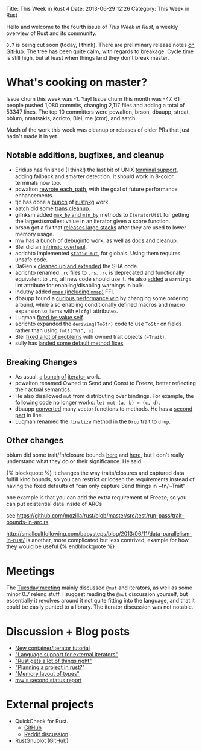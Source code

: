 Title: This Week in Rust 4
Date: 2013-06-29 12:26
Category: This Week in Rust

Hello and welcome to the fourth issue of *This Week in Rust*, a weekly overview of Rust and its community.

`0.7` is being cut soon (today, I think). There are preliminary release notes [on
GitHub](https://github.com/mozilla/rust/blob/master/RELEASES.txt). The tree has been quite calm, with regards to
breakage. Cycle time is still high, but at least when things land they don't break master.

<!-- more -->

# What's cooking on master?

Issue churn this week was -1. Yay! Issue churn this month was -47. 61 people pushed 1,080 commits, changing 2,117 files
and adding a total of 53347 lines.  The top 10 committers were pcwalton, brson, dbaupp, strcat, bblum, nmatsakis,
acricto, Blei, me (cmr), and aatch.

Much of the work this week was cleanup or rebases of older PRs that just hadn't made it in yet.

## Notable additions, bugfixes, and cleanup

- Eridius has finished (I think!) the last bit of UNIX [terminal support](https://github.com/mozilla/rust/pull/7436),
  adding fallback and smarter detection. It should work in 8-color terminals now too.
- pcwalton [rewrote each_path](https://github.com/mozilla/rust/pull/7451), with the goal of future performance
  enhancements.
- tjc has done a [bunch](https://github.com/mozilla/rust/pull/7397) of
  [rustpkg](https://github.com/mozilla/rust/pull/7403) work.
- aatch did some [trans cleanup](https://github.com/mozilla/rust/pull/7272).
- gifnksm added [`max_by` and `min_by`](https://github.com/mozilla/rust/pull/7414) methods to `IteratorUtil` for getting
  the largest/smallest value in an iterator given a score function.
- brson got a fix that [releases large stacks](https://github.com/mozilla/rust/pull/7111) after they are used to lower
  memory usage.
- mw has a bunch of [debuginfo](https://github.com/mozilla/rust/pull/7432) work, as well as [docs and
  cleanup](https://github.com/mozilla/rust/pull/7255).
- Blei did an [intrinsic overhaul](https://github.com/mozilla/rust/pull/7254).
- acrichto implemented [`static mut`](https://github.com/mozilla/rust/pull/7291), for globals. Using them requires
  unsafe code.
- DaGenix [cleaned up and extended](https://github.com/mozilla/rust/pull/7207) the SHA code.
- acrichto renamed `.rc` files to `.rs`. `.rc` is deprecated and functionally equivalent to `.rs`, all new code should
  use it. He also [added](https://github.com/mozilla/rust/pull/7371) a `warnings` lint attribute for enabling/disabling
  warnings in bulk.
- indutny added [`mman` (including `mmap`)](https://github.com/mozilla/rust/pull/7257) FFI.
- dbaupp found a [curious performance win](https://github.com/mozilla/rust/pull/7297) by changing some ordering around,
  while also enabling conditionally defined macros and macro expansion to items with `#[cfg]` attributes.
- Luqman [fixed by-value self](https://github.com/mozilla/rust/pull/7410).
- acrichto expanded the `deriving(ToStr)` code to use `ToStr` on fields rather than using `fmt!("%?", x)`.
- Blei [fixed a lot of problems](https://github.com/mozilla/rust/pull/7214) with owned trait objects (`~Trait`).
- sully has [landed some default method fixes](https://github.com/mozilla/rust/pull/7471)

## Breaking Changes

- As usual, [a](https://github.com/mozilla/rust/pull/7274) [bunch](https://github.com/mozilla/rust/pull/7334)
  [of](https://github.com/mozilla/rust/pull/7373) [iterator](https://github.com/mozilla/rust/pull/7319) work.
- pcwalton renamed Owned to Send and Const to Freeze, better reflecting their actual semantics.
- He also disallowed `mut` from distributing over bindings. For example, the following code no longer works: `let mut
  (a, b) = (c, d)`.
- dbaupp [converted](https://github.com/mozilla/rust/pull/7430) many vector functions to methods. He has a [second
  part](https://github.com/mozilla/rust/pull/7487) in line.
- Luqman renamed the `finalize` method in the `Drop` trait to `drop`.

## Other changes

bblum did some trait/fn/closure bounds
[here](https://github.com/mozilla/rust/pull/7314) and
[here](https://github.com/mozilla/rust/pull/7354), but I don't really
understand what they do or their significance. He said:

{% blockquote %}
it changes the way traits/closures and captured data fulfill kind bounds, so
you can restrict or loosen the requirements instead of having the fixed
defaults of "can only capture Send things in ~fn/~Trait"

one example is that you can add the extra requirement of Freeze, so you can
put existential data inside of ARCs

see https://github.com/mozilla/rust/blob/master/src/test/run-pass/trait-bounds-in-arc.rs

http://smallcultfollowing.com/babysteps/blog/2013/06/11/data-parallelism-in-rust/
is another, more complicated but less contrived, example for how they would be
useful
{% endblockquote %}

# Meetings

The [Tuesday meeting](https://github.com/mozilla/rust/wiki/Meeting-weekly-2013-06-25)
mainly discussed `@mut` and iterators, as well as some minor 0.7 releng stuff.
I suggest reading the `@mut` discussion yourself, but essentially it revolves
around it not quite fitting into the language, and that it could be easily
punted to a library. The iterator discussion was not notable.

# Discussion + Blog posts

- [New container/iterator tutorial](http://static.rust-lang.org/doc/tutorial-container.html)
- ["Language support for external iterators"](http://thread.gmane.org/gmane.comp.lang.rust.devel/4528)
- ["Rust gets a lot of things right"](http://spin.atomicobject.com/2013/06/25/rust-language/)
- ["Planning a project in rust?"](http://www.reddit.com/r/rust/comments/1ha3yi/planning_a_project_in_rust/)
- ["Memory layout of types"](https://mail.mozilla.org/pipermail/rust-dev/2013-June/004572.html)
- [mw's second status report](http://michaelwoerister.github.io/2013/06/28/Status-Update-2.html)

# External projects

- QuickCheck for Rust.
	- [GitHub](https://github.com/blake2-ppc/qc.rs)
	- [Reddit discussion](http://www.reddit.com/r/rust/comments/1h0217/mockup_of_quickcheck/)
- RustGnuplot ([GitHub](https://github.com/SiegeLord/RustGnuplot))

